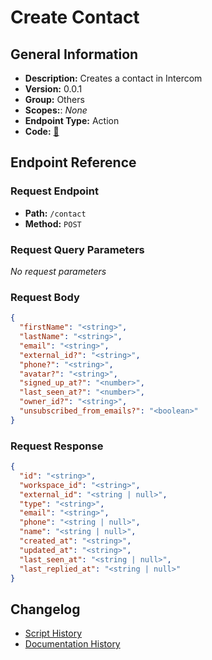 # Create Contact

## General Information

- **Description:** Creates a contact in Intercom
- **Version:** 0.0.1
- **Group:** Others
- **Scopes:**: _None_
- **Endpoint Type:** Action
- **Code:** [🔗](https://github.com/NangoHQ/integration-templates/tree/main/integrations/intercom/actions/create-contact.ts)


## Endpoint Reference

### Request Endpoint

- **Path:** `/contact`
- **Method:** `POST`

### Request Query Parameters

_No request parameters_

### Request Body

```json
{
  "firstName": "<string>",
  "lastName": "<string>",
  "email": "<string>",
  "external_id?": "<string>",
  "phone?": "<string>",
  "avatar?": "<string>",
  "signed_up_at?": "<number>",
  "last_seen_at?": "<number>",
  "owner_id?": "<string>",
  "unsubscribed_from_emails?": "<boolean>"
}
```

### Request Response

```json
{
  "id": "<string>",
  "workspace_id": "<string>",
  "external_id": "<string | null>",
  "type": "<string>",
  "email": "<string>",
  "phone": "<string | null>",
  "name": "<string | null>",
  "created_at": "<string>",
  "updated_at": "<string>",
  "last_seen_at": "<string | null>",
  "last_replied_at": "<string | null>"
}
```

## Changelog

- [Script History](https://github.com/NangoHQ/integration-templates/commits/main/integrations/intercom/actions/create-contact.ts)
- [Documentation History](https://github.com/NangoHQ/integration-templates/commits/main/integrations/intercom/actions/create-contact.md)

<!-- END  GENERATED CONTENT -->

